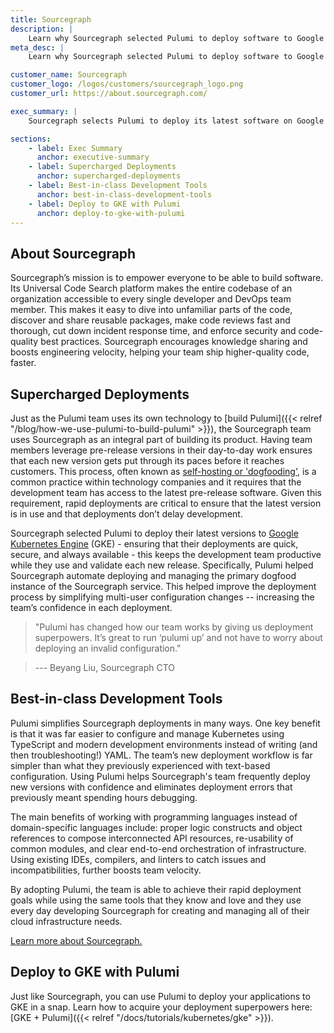 ```yaml
---
title: Sourcegraph
description: |
    Learn why Sourcegraph selected Pulumi to deploy software to Google Kubernetes Engine, ensuring their team has continuous access to the latest builds.
meta_desc: |
    Learn why Sourcegraph selected Pulumi to deploy software to Google Kubernetes Engine, ensuring their team has continuous access to the latest builds.

customer_name: Sourcegraph
customer_logo: /logos/customers/sourcegraph_logo.png
customer_url: https://about.sourcegraph.com/

exec_summary: |
    Sourcegraph selects Pulumi to deploy its latest software on Google Kubernetes Engine - eliminating deployment headaches and ensuring their team has continuous access to the latest builds.

sections:
    - label: Exec Summary
      anchor: executive-summary
    - label: Supercharged Deployments
      anchor: supercharged-deployments
    - label: Best-in-class Development Tools
      anchor: best-in-class-development-tools
    - label: Deploy to GKE with Pulumi
      anchor: deploy-to-gke-with-pulumi
---
```


## About Sourcegraph

Sourcegraph’s mission is to empower everyone to be able to build software. Its Universal Code Search platform makes the entire codebase of an organization accessible to every single developer and DevOps team member. This makes it easy to dive into unfamiliar parts of the code, discover and share reusable packages, make code reviews fast and thorough, cut down incident response time, and enforce security and code-quality best practices. Sourcegraph encourages knowledge sharing and boosts engineering velocity, helping your team ship higher-quality code, faster.

## Supercharged Deployments

Just as the Pulumi team uses its own technology to [build Pulumi]({{< relref "/blog/how-we-use-pulumi-to-build-pulumi" >}}), the Sourcegraph team uses Sourcegraph as an integral part of building its product. Having team members leverage pre-release versions in their day-to-day work ensures that each new version gets put through its paces before it reaches customers. This process, often known as [self-hosting or 'dogfooding'](https://en.wikipedia.org/wiki/Eating_your_own_dog_food), is a common practice within technology companies and it requires that the development team has access to the latest pre-release software. Given this requirement, rapid deployments are critical to ensure that the latest version is in use and that deployments don’t delay development.

Sourcegraph selected Pulumi to deploy their latest versions to [Google Kubernetes Engine](https://cloud.google.com/kubernetes-engine) (GKE) - ensuring that their deployments are quick, secure, and always available - this keeps the development team productive while they use and validate each new release. Specifically, Pulumi helped Sourcegraph automate deploying and managing the primary dogfood instance of the Sourcegraph service. This helped improve the deployment process by simplifying multi-user configuration changes -- increasing the team’s confidence in each deployment.

> "Pulumi has changed how our team works by giving us deployment superpowers. It’s great to run ‘pulumi up’ and not have to worry about deploying an invalid configuration."

> --- Beyang Liu, Sourcegraph CTO

## Best-in-class Development Tools

Pulumi simplifies Sourcegraph deployments in many ways. One key benefit is that it was far easier to configure and manage Kubernetes using TypeScript and modern development environments instead of writing (and then troubleshooting!) YAML. The team’s new deployment workflow is far simpler than what they previously experienced with text-based configuration. Using Pulumi helps Sourcegraph's team frequently deploy new versions with confidence and eliminates deployment errors that previously meant spending hours debugging.

The main benefits of working with programming languages instead of domain-specific languages include: proper logic constructs and object references to compose interconnected API resources, re-usability of common modules, and clear end-to-end orchestration of infrastructure. Using existing IDEs, compilers, and linters to catch issues and incompatibilities, further boosts team velocity.

By adopting Pulumi, the team is able to achieve their rapid deployment goals while using the same tools that they know and love and they use every day developing Sourcegraph for creating and managing all of their cloud infrastructure needs.

[Learn more about Sourcegraph.](https://about.sourcegraph.com)

## Deploy to GKE with Pulumi

Just like Sourcegraph, you can use Pulumi to deploy your applications to GKE in a snap. Learn how to acquire your deployment superpowers here: [GKE + Pulumi]({{< relref "/docs/tutorials/kubernetes/gke" >}}).
